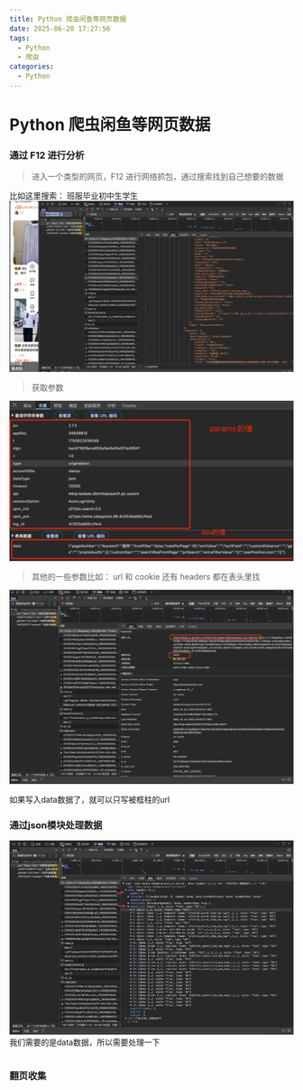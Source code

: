 ```yaml
---
title: Python 爬虫闲鱼等网页数据
date: 2025-06-20 17:27:56
tags:
  - Python
  - 爬虫
categories:
  - Python
---
```


# Python 爬虫闲鱼等网页数据

### 通过 F12 进行分析

> 进入一个类型的网页，F12 进行网络抓包，通过搜索找到自己想要的数据

比如这里搜索： 班服毕业初中生学生
![闲鱼网页](./res/xianyu.png)

> 获取参数

![参数](./res/canshu.png)

> 其他的一些参数比如： url 和 cookie 还有 headers 都在表头里找

![地址和参数](./res/headers.png)

如果写入data数据了，就可以只写被框柱的url


### 通过json模块处理数据
![数据处理](./res/json_data.png)
我们需要的是data数据，所以需要处理一下

```python

```
### 翻页收集
